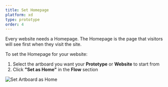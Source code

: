 ```yaml
---
title: Set Homepage
platform: xd
type: prototype
order: 4
---
```


Every website needs a Homepage. The Homepage is the page that visitors will see first when they visit the site.  

To set the Homepage for your website:

 1. Select the artboard you want your **Prototype** or **Website** to start from
 2. Click **"Set as Home"** in the  **Flow** section

![Set Artboard as Home](https://p46.f4.n0.cdn.getcloudapp.com/items/nOuNGe5g/Set%20as%20Home%402x.png?v=4f6cc12c7c5f72c50360770d733a424d "Set Artboard as Home")